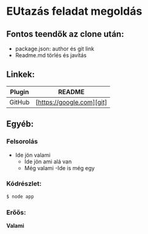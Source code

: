 # EUtazás feladat megoldás

## Fontos teendők az clone után:

-   package.json: author és git link
-   Readme.md törlés és javítás

## Linkek:

| Plugin | README                    |
| ------ | ------------------------- |
| GitHub | [https://google.com][git] |

## Egyéb:

### Felsorolás

-   Ide jön valami
    -   Ide jön ami alá van
    -   Még valami
        -Ide is még egy

### Kódrészlet:

```sh
$ node app
```

### Erőős:

**Valami**

[git]: https://github.com/csiszaralex/eutazas
